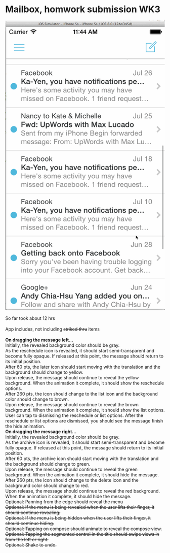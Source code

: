 Mailbox, homwork submission WK3
=======

<img src=https://raw.githubusercontent.com/englysh/Mailbox/master/MailboxHW.gif>

So far took about 12 hrs<br>
<br>
App includes, not including <strike>striked thru</strike> items<br>
<br>
<b>On dragging the message left...<br></b>
Initially, the revealed background color should be gray.<br>
As the reschedule icon is revealed, it should start semi-transparent and become fully opaque. If released at this point, the message should return to its initial position.<br>
After 60 pts, the later icon should start moving with the translation and the background should change to yellow.<br>
Upon release, the message should continue to reveal the yellow background. When the animation it complete, it should show the reschedule options.<br>
After 260 pts, the icon should change to the list icon and the background color should change to brown.<br>
Upon release, the message should continue to reveal the brown background. When the animation it complete, it should show the list options.<br>
User can tap to dismissing the reschedule or list options. After the reschedule or list options are dismissed, you should see the message finish the hide animation.<br>
<b>On dragging the message right...<br></b>
Initially, the revealed background color should be gray.<br>
As the archive icon is revealed, it should start semi-transparent and become fully opaque. If released at this point, the message should return to its initial position.<br>
After 60 pts, the archive icon should start moving with the translation and the background should change to green.<br>
Upon release, the message should continue to reveal the green background. When the animation it complete, it should hide the message.<br>
After 260 pts, the icon should change to the delete icon and the background color should change to red.<br>
Upon release, the message should continue to reveal the red background. When the animation it complete, it should hide the message.<br>
<strike>Optional: Panning from the edge should reveal the menu<br>
Optional: If the menu is being revealed when the user lifts their finger, it should continue revealing.<br>
Optional: If the menu is being hidden when the user lifts their finger, it should continue hiding.<br>
Optional: Tapping on compose should animate to reveal the compose view.<br>
Optional: Tapping the segmented control in the title should swipe views in from the left or right.<br>
Optional: Shake to undo.</strike>

